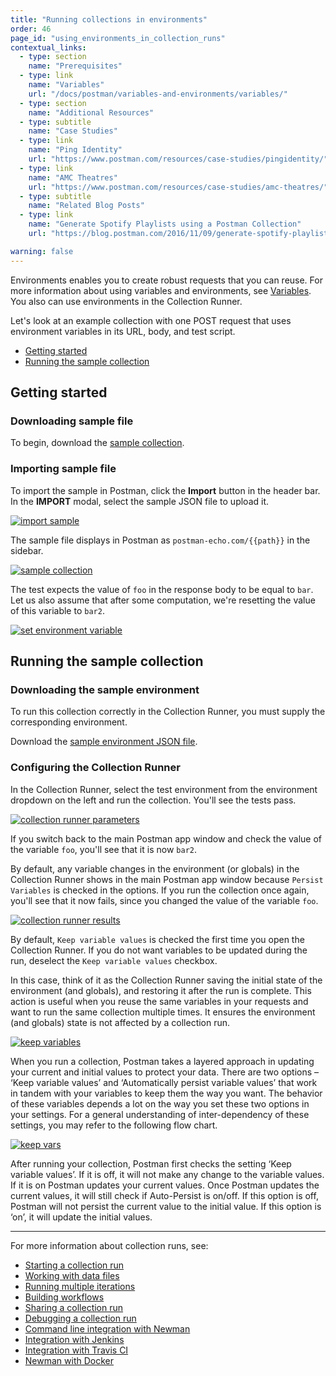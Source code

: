 ```yaml
---
title: "Running collections in environments"
order: 46
page_id: "using_environments_in_collection_runs"
contextual_links:
  - type: section
    name: "Prerequisites"
  - type: link
    name: "Variables"
    url: "/docs/postman/variables-and-environments/variables/"
  - type: section
    name: "Additional Resources"
  - type: subtitle
    name: "Case Studies"
  - type: link
    name: "Ping Identity"
    url: "https://www.postman.com/resources/case-studies/pingidentity/"
  - type: link
    name: "AMC Theatres"
    url: "https://www.postman.com/resources/case-studies/amc-theatres/"
  - type: subtitle
    name: "Related Blog Posts"
  - type: link
    name: "Generate Spotify Playlists using a Postman Collection"
    url: "https://blog.postman.com/2016/11/09/generate-spotify-playlists-using-a-postman-collection/"

warning: false
---
```


Environments enables you to create robust requests that you can reuse. For more information about using variables and environments, see [Variables](/docs/postman/variables-and-environments/variables/). You also can use environments in the Collection Runner.

Let's look at an example collection with one POST request that uses environment variables in its URL, body, and test script.

* [Getting started](#getting-started)
* [Running the sample collection](#running-the-sample-collection)

## Getting started

### Downloading sample file

To begin, download the [sample collection](https://assets.postman.com/postman-docs/usingEnvironments.postman_collection.json).

### Importing sample file

To import the sample in Postman, click the **Import** button in the header bar. In the **IMPORT** modal, select the sample JSON file to upload it.

[![import sample](https://assets.postman.com/postman-docs/using_environment_in_collection_runs/import_sample.png)](https://assets.postman.com/postman-docs/using_environment_in_collection_runs/import_sample.png)

The sample file displays in Postman as `postman-echo.com/{{path}}` in the sidebar.

[![sample collection](https://assets.postman.com/postman-docs/using_environment_in_collection_runs/sample_collection.png)](https://assets.postman.com/postman-docs/using_environment_in_collection_runs/sample_collection.png)

The test expects the value of `foo` in the response body to be equal to `bar`. Let us also assume that after some computation, we're resetting the value of this variable to `bar2`.

[![set environment variable](https://assets.postman.com/postman-docs/using_environment_in_collection_runs/set_environment_variable.png)](https://assets.postman.com/postman-docs/using_environment_in_collection_runs/set_environment_variable.png)

## Running the sample collection

### Downloading the sample environment

To run this collection correctly in the Collection Runner, you must supply the corresponding environment.

Download the [sample environment JSON file](https://assets.postman.com/postman-docs/testEnv.postman_environment.json).

### Configuring the Collection Runner

In the Collection Runner, select the test environment from the environment dropdown on the left and run the collection. You'll see the tests pass.

[![collection runner parameters](https://assets.postman.com/postman-docs/using_environment_in_collection_runs/collection_runner_parameters.png)](https://assets.postman.com/postman-docs/using_environment_in_collection_runs/collection_runner_parameters.png)  

If you switch back to the main Postman app window and check the value of the variable `foo`, you'll see that it is now `bar2`.

By default, any variable changes in the environment (or globals) in the Collection Runner shows in the main Postman app window because `Persist Variables` is checked in the options. If you run the collection once again, you'll see that it now fails, since you changed the value of the variable `foo`.

[![collection runner results](https://assets.postman.com/postman-docs/using_environment_in_collection_runs/collection_runner_results.png)](https://assets.postman.com/postman-docs/using_environment_in_collection_runs/collection_runner_results.png)

By default, `Keep variable values` is checked the first time you open the Collection Runner. If you do not want variables to be updated during the run, deselect the `Keep variable values` checkbox.

In this case, think of it as the Collection Runner saving the initial state of the environment (and globals), and restoring it after the run is complete. This action is useful when you reuse the same variables in your requests and want to run the same collection multiple times. It ensures the environment (and globals) state is not affected by a collection run.

[![keep variables](https://assets.postman.com/postman-docs/using_environment_in_collection_runs/keep_variables.png)](https://assets.postman.com/postman-docs/using_environment_in_collection_runs/keep_variables.png)

When you run a collection, Postman takes a layered approach in updating your current and initial values to protect your data. There are two options –  ‘Keep variable values’ and ‘Automatically persist variable values’ that work in tandem with your variables to keep them the way you want. The behavior of these variables depends a lot on the way you set these two options in your settings. For a general understanding of inter-dependency of these settings, you may refer to the following flow chart.

[![keep vars](https://assets.postman.com/postman-docs/Flow-Chart.png)](https://assets.postman.com/postman-docs/Flow-Chart.png)

After running your collection, Postman first checks the setting ‘Keep variable values’. If it is off, it will not make any change to the variable values. If it is on Postman updates your current values. Once Postman updates the current values, it will still check if Auto-Persist is on/off. If this option is off, Postman will not persist the current value to the initial value. If this option is ‘on’, it will update the initial values.

---
For more information about collection runs, see:

* [Starting a collection run](/docs/postman/collection-runs/starting-a-collection-run/)
* [Working with data files](/docs/postman/collection-runs/working-with-data-files/)
* [Running multiple iterations](/docs/postman/collection-runs/running-multiple-iterations/)
* [Building workflows](/docs/postman/collection-runs/building-workflows/)
* [Sharing a collection run](/docs/postman/collection-runs/sharing-a-collection-run/)
* [Debugging a collection run](/docs/postman/collection-runs/debugging-a-collection-run/)
* [Command line integration with Newman](/docs/postman/collection-runs/command-line-integration-with-newman/)
* [Integration with Jenkins](/docs/postman/collection-runs/integration-with-jenkins/)
* [Integration with Travis CI](/docs/postman/collection-runs/integration-with-travis/)
* [Newman with Docker](/docs/postman/collection-runs/newman-with-docker/)
